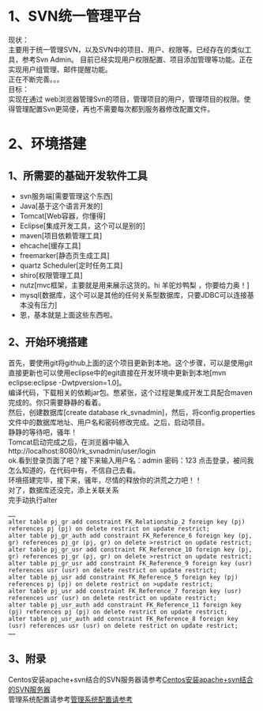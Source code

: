 # 1、SVN统一管理平台
现状：                          
	主要用于统一管理SVN，以及SVN中的项目、用户、权限等。已经存在的类似工具，参考Svn Admin。
	目前已经实现用户权限配置、项目添加管理等功能。正在实现用户组管理、邮件提醒功能。	
	正在不断完善。。。                                                                   
目标：                                       
	实现在通过 web浏览器管理Svn的项目，管理项目的用户，管理项目的权限。使得管理配置Svn更简便，再也不需要每次都到服务器修改配置文件。
# 2、环境搭建
## 1、所需要的基础开发软件工具
* svn服务端[需要管理这个东西]
* Java[基于这个语言开发的]
* Tomcat[Web容器，你懂得]
* Eclipse[集成开发工具，这个可以是别的]
* maven[项目依赖管理工具]
* ehcache[缓存工具]
* freemarker[静态页生成工具]
* quartz Scheduler[定时任务工具]
* shiro[权限管理工具]
* nutz[mvc框架，主要就是用来展示这货的。hi 羊驼炒鸭梨 ，你要给力奥！]
* mysql[数据库，这个可以是其他的任何关系型数据库，只要JDBC可以连接基本没有压力]
* 恩，基本就是上面这些东西啦。

## 2、开始环境搭建         
   首先，要使用git将github上面的这个项目更新到本地。这个步骤，可以是使用git直接更新也可以使用eclipse中的egit直接在开发环境中更新到本地[mvn eclipse:eclipse -Dwtpversion=1.0]。                          
   编译代码，下载相关的依赖jar包。憋紧张，这个过程是集成开发工具配合maven完成的。你只需要静静的看着。        
   然后，创建数据库[create database rk_svnadmin]，然后，将config.properties文件中的数据库地址、用户名和密码修改完成。之后，启动项目。                    
   静静的等待吧，骚年！                                       
 Tomcat启动完成之后，在浏览器中输入http://localhost:8080/rk_svnadmin/user/login                    
 ok.看到登录页面了吧？接下来输入用户名：admin 密码：123 点击登录，被问我怎么知道的，在代码中有，不信自己去看。                                                          
   环境搭建完毕，接下来，骚年，尽情的释放你的洪荒之力吧！！                                                                      
   对了，数据库还没完，添上关联关系                                                                             
   完手动执行alter

	……
	alter table pj_gr add constraint FK_Relationship_2 foreign key (pj) references pj (pj) on delete restrict on update restrict;
	alter table pj_gr_auth add constraint FK_Reference_6 foreign key (pj, gr) references pj_gr (pj, gr) on delete >restrict on update restrict;
	alter table pj_gr_usr add constraint FK_Reference_10 foreign key (pj, gr) references pj_gr (pj, gr) on delete >restrict on update restrict;
	alter table pj_gr_usr add constraint FK_Reference_9 foreign key (usr) references usr (usr) on delete restrict on update restrict;
	alter table pj_usr add constraint FK_Reference_5 foreign key (pj) references pj (pj) on delete restrict on >update restrict;
	alter table pj_usr add constraint FK_Reference_7 foreign key (usr) references usr (usr) on delete restrict on update restrict;
	alter table pj_usr_auth add constraint FK_Reference_11 foreign key (pj) references pj (pj) on delete restrict on update restrict;
	alter table pj_usr_auth add constraint FK_Reference_8 foreign key (usr) references usr (usr) on delete restrict on update restrict;
	……

## 3、附录
  Centos安装apache+svn结合的SVN服务器请参考[Centos安装apache+svn结合的SVN服务器](fl.md)                        
  管理系统配置请参考[管理系统配置请参考](https://github.com/yuexiaoyun/svnadmin/blob/master/doc/SvnAdmin_Manual_zh_CN.pdf)
